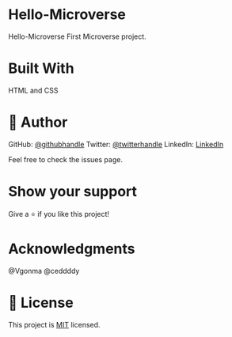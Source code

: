 # Hello-Microverse
Hello-Microverse
First Microverse project.

# Built With
HTML and CSS


# 👤 Author
GitHub: [@githubhandle](https://github.com/tarak-psdu)
Twitter: [@twitterhandle](https://twitter.com/AbuTarak10)
LinkedIn: [LinkedIn](https://www.linkedin.com/in/abu-tarak)

Feel free to check the issues page.

# Show your support
Give a ⭐️ if you like this project!

# Acknowledgments
@Vgonma
@ceddddy

# 📝 License
This project is [MIT](./LICENSE) licensed.

